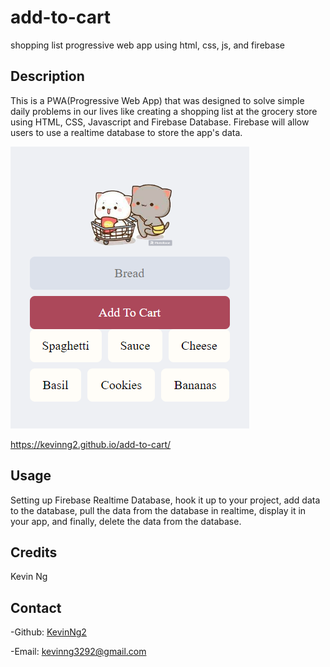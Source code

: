 # add-to-cart
shopping list progressive web app using html, css, js, and firebase

## Description
This is a PWA(Progressive Web App) that was designed to solve simple daily problems in our lives like creating a shopping list at
the grocery store using HTML, CSS, Javascript and Firebase Database. Firebase will allow users to use a realtime database to store the
app's data. 

![add-to-cart](add-to-cart-pic.png)

https://kevinng2.github.io/add-to-cart/


## Usage
Setting up Firebase Realtime Database, hook it up to your project, add data to the database, pull the data from the database in realtime,
display it in your app, and finally, delete the data from the database.

## Credits
Kevin Ng

## Contact
-Github: [KevinNg2](https://github.com/KevinNg2)

-Email: [kevinng3292@gmail.com](mailto:kevinng3292@gmail.com)
